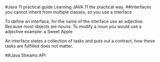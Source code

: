 #Java 11 practical guide 
Learning JAVA 11 the practical way. 
##Interfaces
you cannot inherit from multiple classes, so you use a interface

To define an interface, for the name of the interface use an adjective. Because most objects are nouns. To modify a noun you would use a adjective example: a Sweet Apple 

An interface states a collection of tasks and puts out a contract, how these tasks are fulfilled does not matter. 

##Java Streams API 

